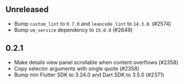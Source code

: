 ## Unreleased

- Bump `custom_lint` to `0.7.0` and `leancode_lint` to `14.3.0`. (#2574)
- Bump `vm_service` dependency to `15.0.0` (#2649)

## 0.2.1

- Make details view panel scrollable when content overflows (#2358)
- Copy selector arguments with single quote (#2358)
- Bump min Flutter SDK to 3.24.0 and Dart SDK to 3.5.0 (#2371)
